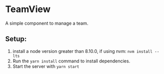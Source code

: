# TeamView
 A simple component to manage a team.
 ## Setup:
 1) install a node version greater than 8.10.0, if using nvm:  `nvm install --lts`
 2) Run the `yarn install` command to install dependencies.
 3) Start the server with `yarn start`